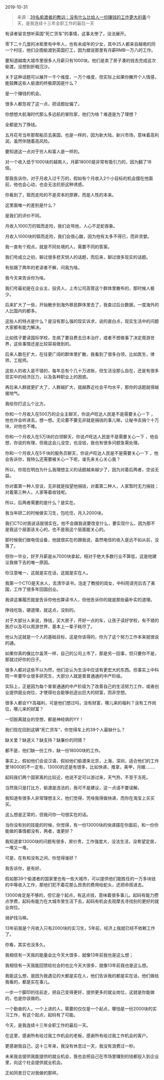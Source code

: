 2019-10-31

> 来源：[39名偷渡者的教训：没有什么比给人一份赚钱的工作更大的善](http://mp.weixin.qq.com/s?__biz=MzU3NDc5Nzc0NQ==&mid=2247485723&idx=1&sn=9a3fcd857697959d0c796621d6db96eb&chksm=fd2dabc5ca5a22d3e3bd652742e0ae3b1272655b3e02bb1937d1e37c6de779595156dd6678eb&scene=27#wechat_redirect)
> ​今天，是我连续十三年全职工作的最后一天

有读者留言想听英国“死亡货车”的事情，这事太惨了，没法展开。

  

零下二十几度的冰柜里有中年人，也有未成年的少女，其中25人都来自越南的同一个村庄，他们企图偷渡到英国打工，因为据说那里有月薪RMB一万八的工作。  

  

要知道越南大城市里很多人月薪只有1000块。他们是卖了房子凑的钱去完成这次偷渡，没想到折戟沉沙。  

  

关于这种话题可以展开一千个维度，一万个维度，但实际上如果你撇开个人情感，能鼓舞这些人偷渡的终极原因是什么？  

  

是一个赚钱的机会。  

  

很多人都忽视了这一点，把话题扯偏了。  

  

你想想大航海时代那么多远航的冒险家，他们为啥？难道是为了理想？  

  

全都是为了挣钱。  

  

五月花号当年那帮船员去美国，也是一样的，因为新大陆，新兴市场，意味着高利润，虽然伴随着高风险。  

  

要知道这一点对于穷人和富人是一样的。  

  

对一个收入低于1000块的越南人，月薪18000是非常有吸引力的，因为翻了18倍。  

  

那我告诉你，对于月收入过千万的，假如有个月收入2个小目标的机会摆在他面前，他也会心动，也会无法抗拒这种诱惑。

  

你看到了，铤而走险的不是资本的原罪，而是人性的本来。  

  

这里面唯一的差别是什么？  

  

是我们的评价不同。

  

月收入1000万的铤而走险，我们会骂他，人心不足蛇吞象。  

  

月收入1000块的铤而走险，我们会很心酸，因为他有太多不得已，而非贪婪。  

  

我一直有个观点，就是不同处境的人，需要不同的答案。  

  

我们号成立之初，聊过很多悲天悯人的话题，而后来，聊过很多现实的话题。  

  

有些跟了两年的老读者不解，问我为啥。

  

我今天来告诉你为啥。  

  

我们号最初是在企业主，投资人，上市公司高管这个群体里散布的，那时候人极少。  

  

后来扩大了一些，开始散步到海外移民群体里去了，我查过后台数据，一度海外的人比国内的都多。  

  

这些人的特点是什么？是没有那么强的现实诉求，说的直白点，现实生活中的问题大家都有能力解决。

  

比如孩子要读国际学校，生病了要自费去日本治疗，或者不想做事了决定周游世界，这些事情还是比较容易做到的。

  

后来人数在扩大，在往更广阔的群体里扩散，我看到了很多白领，比如医生，律师，工程师。  

  

这些人的收入是不错的，每年总有个几十万进账，但生活没那么自在，还是有很多现实中的经济压力，以及各种职业上的困惑。  

  

再后来人群就更扩大了，人群越扩大，就越靠近社会平均水平，那你的话题就得越接地气。  

  

我给你打这么个比方。  

  

你和一个月收入在500万的企业主聊天，你说卢旺达人民是不是需要关心一下
，他也许会听进去，想一想。无论要不要无非就是捐钱的事儿嘛，让秘书去捐个十万块，对他也不难。

  

你和一个月收入在5万块的白领聊天，你说卢旺达人民是不是需要关心一下 ，他会想，你说的有理，但我这会儿没空，也没钱，我也有很多问题急需处理。

  

你和一个月收入在5千块的服务员聊天，你说卢旺达人民是不是需要关心一下 ，他会告诉你，我特么还需要被关心一下呢，谁先来关心关心我？

  

所以，你现在明白为什么我理想主义的话题越来越少了，因为对着后两者，空谈无益。

  

你对着第一种人空谈，无非就是指望他捐钱，对着第二种人，人家暂时无力捐钱；对着第三种人，人家等着收钱呢。  

  

所以，后两者需要的是什么？是实在。  

  

我当年研二的时候做实习生，包吃住，月入2000块。  

  

我们CTO对我说话就很实在。他不会跟我说要改变什么，要实现什么，因为那不是我这个层面该关心的，也不是我这个层面能关心的。

  

那时候我们做电信设备，他就很实在的跟我说，虽然电信的收入是远不如从前，没落了。  

  

但你一毕业，好歹月薪是从7000块拿起，相对于绝大多数行业不算低，这是他建议我做下去的唯一原因。

  

你注意唯一，这就是实在话，这就是实在人。  

  

我第一个CTO是天水人，去清华读书，泡走了教授的闺女，中科院读完后去了美国，工作了很多年回国创业。

  

我讲这番履历就是告诉你他也算读书人，但他告诉你的就是那些最朴实的道理。  

  

挣钱吃饭，硬道理，就这点，没别的。

  

对于大部分人来说，挣钱，买大房子，开好一点的车，让孩子读好学校，有不错的医疗以及可以周游世界，基本上一辈子耗尽了。  

  

他认为这就是一个人的基础目标，这是你该得的，你为了这个努力工作本来就很说的通。  

  

如果你真的像比尔盖茨一样，自己的公司上市了，那是另一回事，但只要你不是，那就过好你的日子。  

  

很多人都对这些不以为然，他们总认为生活中应该有更宏大的东西。但事实上中科院一年要毕业很多研究生，大部分人就是普普通通的中产阶级。  

  

实际上，正是因为每个普普通通的中产阶级为了改善自己的生活努力工作，或者创业提供就业岗位，才使得社会能够创造出巨大的财富，而非空想。

  

很多人都会YY高福利，可是他们想过吗，没有财富，哪儿来的福利？没有工作岗位，哪儿来的财富？

  

一切脱离就业的空想，都是神经病的YY！

  

我们现在回到这辆“死亡货车”，你觉得车上的39个人最缺什么？  

  

缺关爱？缺道义？缺支持？缺廉价的同情？

  

都不是，他们缺一份工作，缺一份18000块的工作。

  

事实上，假如他们会说汉语，假如他们偷渡来北京，上海，深圳，适合他们的工作里18000的不一定有，13000的还是有很多，比如快递，推拿，美甲，月嫂........

  

起码我们两个国家离的比较近，他说不定可以游过来，天气热，不至于冻死。

  

当然我只是打比方，偷渡是违法的，我可不是建议，这一点请不要误解。  

  

我知道有很多人非常理想主义，他们觉得，凭啥我得做快递，而你在淘宝上买买买。  

  

这么想是正常的，但我问你一句很实在的话。  

  

当你没有别的技能的时候，你觉得，有一份13000块的快递摆在你面前，和一份你能做的事情都没有，两者，谁更好？

  

我知道拿13000块的问题有很多，房价贵，工作强度大，没法生活，没希望定居，一堆又一堆。  

  

可是，在有和没有之间，你觉得谁好？

  

我告诉你，是有好。  

  

假如那39个偷渡者的国家里也有一些大城市，可以提供他们能胜任的一万多块钱的中等收入工作，那他们犯不着花那么昂贵的费用给蛇头，还把命搭进去。  

  

13000肯定是不够的，但它是个起点，有这点钱，意味着很多事儿。起码有能力攒点学费，起码有能力在大城市里生活下去，起码有机会去观摩去寻找别的更好的就业岗位。

  

骑驴找马嘛。  

  

13年前我是个月收入只有2000块的实习生，5年前，经济上我就已经不依赖工作了。  

  

你看，其实也没多久。  

  

我相信有一天我的能量会比今天大很多，就像13年前我也是这么想；

我相信有一天我能回馈给社会的也比今天大很多，就像13年前我也是这么想。

  

我能这么想，是因为我遇见的大都是实在人，他们告诉我的都是实在话，他们做给我看的，都是实在事儿。  

  

一步一个脚印的往前走，把自己变得更好，提供更多的就业岗位，这就是你能做的，也是你该做的。

  

一个勤奋的人，一个上进的人，需要的仅仅是一个起点，哪怕是一份2000块的实习工作，有这个起点，起码有了可能。

  

今天，是我连续十三年全职工作的最后一天。  

  

在这里，感谢所有给过我工作机会的老板，感谢所有给过我工作机会的客户。

  

更感谢我自己，这十三年来，我没有休息过一天，我没有浪费过一秒。  

  

未来我会提供我能提供的就业机会，我也会把自己在市场里赚到的钱都投入到企业里，向这个社会提供就业机会。

  

正如同昔日它对我做的那样。

